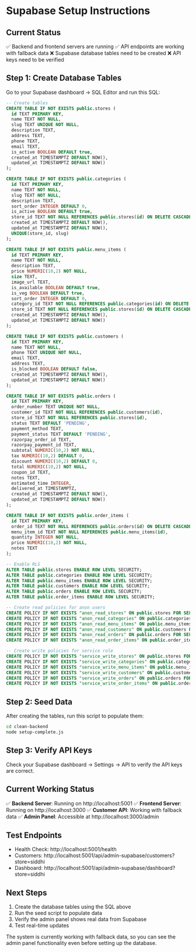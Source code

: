 # Supabase Setup Instructions

## Current Status
✅ Backend and frontend servers are running
✅ API endpoints are working with fallback data
❌ Supabase database tables need to be created
❌ API keys need to be verified

## Step 1: Create Database Tables

Go to your Supabase dashboard → SQL Editor and run this SQL:

```sql
-- Create tables
CREATE TABLE IF NOT EXISTS public.stores (
  id TEXT PRIMARY KEY,
  name TEXT NOT NULL,
  slug TEXT UNIQUE NOT NULL,
  description TEXT,
  address TEXT,
  phone TEXT,
  email TEXT,
  is_active BOOLEAN DEFAULT true,
  created_at TIMESTAMPTZ DEFAULT NOW(),
  updated_at TIMESTAMPTZ DEFAULT NOW()
);

CREATE TABLE IF NOT EXISTS public.categories (
  id TEXT PRIMARY KEY,
  name TEXT NOT NULL,
  slug TEXT NOT NULL,
  description TEXT,
  sort_order INTEGER DEFAULT 0,
  is_active BOOLEAN DEFAULT true,
  store_id TEXT NOT NULL REFERENCES public.stores(id) ON DELETE CASCADE,
  created_at TIMESTAMPTZ DEFAULT NOW(),
  updated_at TIMESTAMPTZ DEFAULT NOW(),
  UNIQUE(store_id, slug)
);

CREATE TABLE IF NOT EXISTS public.menu_items (
  id TEXT PRIMARY KEY,
  name TEXT NOT NULL,
  description TEXT,
  price NUMERIC(10,2) NOT NULL,
  size TEXT,
  image_url TEXT,
  is_available BOOLEAN DEFAULT true,
  is_veg BOOLEAN DEFAULT true,
  sort_order INTEGER DEFAULT 0,
  category_id TEXT NOT NULL REFERENCES public.categories(id) ON DELETE CASCADE,
  store_id TEXT NOT NULL REFERENCES public.stores(id) ON DELETE CASCADE,
  created_at TIMESTAMPTZ DEFAULT NOW(),
  updated_at TIMESTAMPTZ DEFAULT NOW()
);

CREATE TABLE IF NOT EXISTS public.customers (
  id TEXT PRIMARY KEY,
  name TEXT NOT NULL,
  phone TEXT UNIQUE NOT NULL,
  email TEXT,
  address TEXT,
  is_blocked BOOLEAN DEFAULT false,
  created_at TIMESTAMPTZ DEFAULT NOW(),
  updated_at TIMESTAMPTZ DEFAULT NOW()
);

CREATE TABLE IF NOT EXISTS public.orders (
  id TEXT PRIMARY KEY,
  order_number TEXT UNIQUE NOT NULL,
  customer_id TEXT NOT NULL REFERENCES public.customers(id),
  store_id TEXT NOT NULL REFERENCES public.stores(id),
  status TEXT DEFAULT 'PENDING',
  payment_method TEXT,
  payment_status TEXT DEFAULT 'PENDING',
  razorpay_order_id TEXT,
  razorpay_payment_id TEXT,
  subtotal NUMERIC(10,2) NOT NULL,
  tax NUMERIC(10,2) DEFAULT 0,
  discount NUMERIC(10,2) DEFAULT 0,
  total NUMERIC(10,2) NOT NULL,
  coupon_id TEXT,
  notes TEXT,
  estimated_time INTEGER,
  delivered_at TIMESTAMPTZ,
  created_at TIMESTAMPTZ DEFAULT NOW(),
  updated_at TIMESTAMPTZ DEFAULT NOW()
);

CREATE TABLE IF NOT EXISTS public.order_items (
  id TEXT PRIMARY KEY,
  order_id TEXT NOT NULL REFERENCES public.orders(id) ON DELETE CASCADE,
  menu_item_id TEXT NOT NULL REFERENCES public.menu_items(id),
  quantity INTEGER NOT NULL,
  price NUMERIC(10,2) NOT NULL,
  notes TEXT
);

-- Enable RLS
ALTER TABLE public.stores ENABLE ROW LEVEL SECURITY;
ALTER TABLE public.categories ENABLE ROW LEVEL SECURITY;
ALTER TABLE public.menu_items ENABLE ROW LEVEL SECURITY;
ALTER TABLE public.customers ENABLE ROW LEVEL SECURITY;
ALTER TABLE public.orders ENABLE ROW LEVEL SECURITY;
ALTER TABLE public.order_items ENABLE ROW LEVEL SECURITY;

-- Create read policies for anon users
CREATE POLICY IF NOT EXISTS "anon_read_stores" ON public.stores FOR SELECT USING (true);
CREATE POLICY IF NOT EXISTS "anon_read_categories" ON public.categories FOR SELECT USING (true);
CREATE POLICY IF NOT EXISTS "anon_read_menu_items" ON public.menu_items FOR SELECT USING (true);
CREATE POLICY IF NOT EXISTS "anon_read_customers" ON public.customers FOR SELECT USING (true);
CREATE POLICY IF NOT EXISTS "anon_read_orders" ON public.orders FOR SELECT USING (true);
CREATE POLICY IF NOT EXISTS "anon_read_order_items" ON public.order_items FOR SELECT USING (true);

-- Create write policies for service role
CREATE POLICY IF NOT EXISTS "service_write_stores" ON public.stores FOR ALL USING (true);
CREATE POLICY IF NOT EXISTS "service_write_categories" ON public.categories FOR ALL USING (true);
CREATE POLICY IF NOT EXISTS "service_write_menu_items" ON public.menu_items FOR ALL USING (true);
CREATE POLICY IF NOT EXISTS "service_write_customers" ON public.customers FOR ALL USING (true);
CREATE POLICY IF NOT EXISTS "service_write_orders" ON public.orders FOR ALL USING (true);
CREATE POLICY IF NOT EXISTS "service_write_order_items" ON public.order_items FOR ALL USING (true);
```

## Step 2: Seed Data

After creating the tables, run this script to populate them:

```bash
cd clean-backend
node setup-complete.js
```

## Step 3: Verify API Keys

Check your Supabase dashboard → Settings → API to verify the API keys are correct.

## Current Working Status

✅ **Backend Server**: Running on http://localhost:5001
✅ **Frontend Server**: Running on http://localhost:3000
✅ **Customer API**: Working with fallback data
✅ **Admin Panel**: Accessible at http://localhost:3000/admin

## Test Endpoints

- Health Check: http://localhost:5001/health
- Customers: http://localhost:5001/api/admin-supabase/customers?store=siddhi
- Dashboard: http://localhost:5001/api/admin-supabase/dashboard?store=siddhi

## Next Steps

1. Create the database tables using the SQL above
2. Run the seed script to populate data
3. Verify the admin panel shows real data from Supabase
4. Test real-time updates

The system is currently working with fallback data, so you can see the admin panel functionality even before setting up the database.
